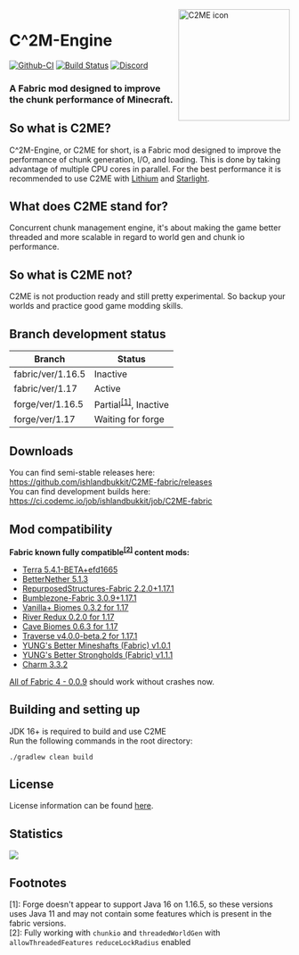 <img width="200" src="https://github.com/ishlandbukkit/C2ME-fabric/raw/ver/1.17/src/main/resources/assets/c2me/icon.png" alt="C2ME icon" align="right">
<div align="left">
<h1>C^2M-Engine</h1>

[![Github-CI](https://github.com/ishlandbukkit/C2ME-fabric/workflows/C2ME%20Build%20Script/badge.svg)](https://github.com/YatopiaMC/C2ME-fabric/actions?query=workflow%3ACI)
[![Build Status](https://ci.codemc.io/job/ishlandbukkit/job/C2ME-fabric/job/ver%252F1.17/badge/icon)](https://ci.codemc.io/job/ishlandbukkit/job/C2ME-fabric/job/ver%252F1.17/)
[![Discord](https://img.shields.io/discord/756715786747248641?logo=discord&logoColor=white)](https://discord.io/ishlandbukkit)
<h3>A Fabric mod designed to improve the chunk performance of Minecraft.</h3>
</div>

## So what is C2ME?
C^2M-Engine, or C2ME for short, is a Fabric mod designed to improve the performance of chunk generation, I/O, and loading. This is done by taking advantage of multiple CPU cores in parallel. For the best performance it is recommended to use C2ME with [Lithium](https://github.com/CaffeineMC/lithium-fabric) and [Starlight](https://github.com/Spottedleaf/Starlight).

## What does C2ME stand for?
Concurrent chunk management engine, it's about making the game better threaded and more scalable in regard to world gen and chunk io performance.

## So what is C2ME not?
C2ME is not production ready and still pretty experimental. So backup your worlds and practice good game modding skills.

## Branch development status
| Branch | Status |
| ------ | ------ |
| fabric/ver/1.16.5 | Inactive |
| fabric/ver/1.17 | Active |
| forge/ver/1.16.5 | Partial<sup>[[1]](#forgePartial116)</sup>, Inactive |
| forge/ver/1.17 | Waiting for forge |

## Downloads
You can find semi-stable releases here: https://github.com/ishlandbukkit/C2ME-fabric/releases  
You can find development builds here: https://ci.codemc.io/job/ishlandbukkit/job/C2ME-fabric

## Mod compatibility
<!-- Update this accordingly when updating ModpackConfig.groovy -->

**Fabric known fully compatible<sup>[[2]](#fullyCompatible)</sup> content mods:**  
- [Terra 5.4.1-BETA+efd1665](https://modrinth.com/mod/terra/version/i38N6tkR)
- [BetterNether 5.1.3](https://www.curseforge.com/minecraft/mc-mods/betternether/files/3379682)
- [RepurposedStructures-Fabric 2.2.0+1.17.1](https://modrinth.com/mod/repurposed-structures-fabric/version/Hp3zNCHi)
- [Bumblezone-Fabric 3.0.9+1.17.1](https://modrinth.com/mod/the-bumblezone-fabric/version/VK0znAOW)
- [Vanilla+ Biomes 0.3.2 for 1.17](https://www.curseforge.com/minecraft/mc-mods/vanilla-biomes/files/3355670)
- [River Redux 0.2.0 for 1.17](https://www.curseforge.com/minecraft/mc-mods/river-redux/files/3344516)
- [Cave Biomes 0.6.3 for 1.17](https://www.curseforge.com/minecraft/mc-mods/cave-biomes/files/3344491)
- [Traverse v4.0.0-beta.2 for 1.17.1](https://github.com/TerraformersMC/Traverse/releases/tag/v4.0.0-beta.2)
- [YUNG's Better Mineshafts (Fabric) v1.0.1](https://www.curseforge.com/minecraft/mc-mods/yungs-better-mineshafts-fabric/files/3414789)
- [YUNG's Better Strongholds (Fabric) v1.1.1](https://www.curseforge.com/minecraft/mc-mods/yungs-better-strongholds-fabric/files/3412649)
- [Charm 3.3.2](https://www.curseforge.com/minecraft/mc-mods/charm/files/3393290)

[All of Fabric 4 - 0.0.9](https://www.curseforge.com/minecraft/modpacks/all-of-fabric-4/files/3420600) should work without crashes now. 

## Building and setting up
JDK 16+ is required to build and use C2ME  
Run the following commands in the root directory:

```shell
./gradlew clean build
```

## License
License information can be found [here](/LICENSE).

## Statistics
[![](https://bstats.org/signatures/bukkit/C2ME-fabric.svg)](https://bstats.org/plugin/bukkit/C2ME-fabric/10514)

## Footnotes
<a name="forgePartial116">[1]</a>: Forge doesn't appear to support Java 16 on 1.16.5, so these versions uses Java 11 and may not contain some features which is present in the fabric versions.  
<a name="fullyCompatible">[2]</a>: Fully working with `chunkio` and `threadedWorldGen` with `allowThreadedFeatures` `reduceLockRadius` enabled  
